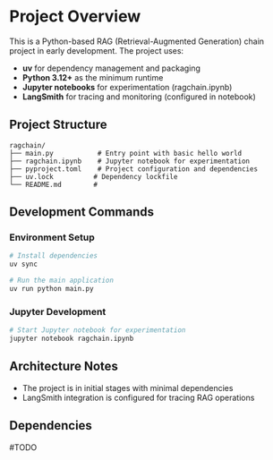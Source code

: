 # Project Overview

This is a Python-based RAG (Retrieval-Augmented Generation) chain project in early development. The project uses:
- **uv** for dependency management and packaging
- **Python 3.12+** as the minimum runtime
- **Jupyter notebooks** for experimentation (ragchain.ipynb)
- **LangSmith** for tracing and monitoring (configured in notebook)

## Project Structure

```
ragchain/
├── main.py           # Entry point with basic hello world
├── ragchain.ipynb    # Jupyter notebook for experimentation
├── pyproject.toml    # Project configuration and dependencies
├── uv.lock          # Dependency lockfile
└── README.md        # 
```

## Development Commands

### Environment Setup
```bash
# Install dependencies
uv sync

# Run the main application
uv run python main.py
```

### Jupyter Development
```bash
# Start Jupyter notebook for experimentation
jupyter notebook ragchain.ipynb
```

## Architecture Notes

- The project is in initial stages with minimal dependencies
- LangSmith integration is configured for tracing RAG operations

## Dependencies

#TODO
